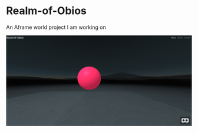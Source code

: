 # Realm-of-Obios
An Aframe world project I am working on

<img src="https://github.com/designisO/Realm-of-Obios/blob/main/Screenshot%20(38).png" />
